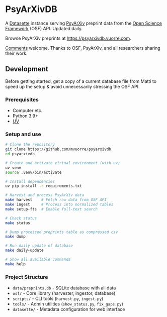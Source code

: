 # PsyArXivDB

A [Datasette](https://datasette.io/) instance serving [PsyArXiv](https://psyarxiv.com/) preprint data from the [Open Science Framework](https://osf.io/) (OSF) API. Updated daily.

Browse PsyArXiv preprints at <https://psyarxivdb.vuorre.com>.

[Comments](https://github.com/mvuorre/psyarxivdb/issues) welcome. Thanks to OSF, PsyArXiv, and all researchers sharing their work.

## Development

Before getting started, get a copy of a current database file from Matti to speed up the setup & avoid unnecessarily stressing the OSF API.

### Prerequisites

- Computer etc.
- Python 3.9+
- [UV](https://github.com/astral-sh/uv)

### Setup and use

```bash
# Clone the repository
git clone https://github.com/mvuorre/psyarxivdb
cd psyarxivdb

# Create and activate virtual environment (with uv)
uv venv
source .venv/bin/activate

# Install dependencies
uv pip install -r requirements.txt

# Harvest and process PsyArXiv data
make harvest    # Fetch raw data from OSF API
make ingest     # Process into normalized tables
make setup-fts  # Enable full-text search

# Check status
make status

# Dump processed preprints table as compressed csv
make dump

# Run daily update of database
make daily-update

# Show all available commands
make help
```

### Project Structure

- `data/preprints.db` - SQLite database with all data
- `osf/` - Core library (harvester, ingestor, database)
- `scripts/` - CLI tools (`harvest.py`, `ingest.py`)  
- `tools/` - Admin utilities (`show_status.py`, `fix_gaps.py`)
- `datasette/` - Metadata configuration for web interface
